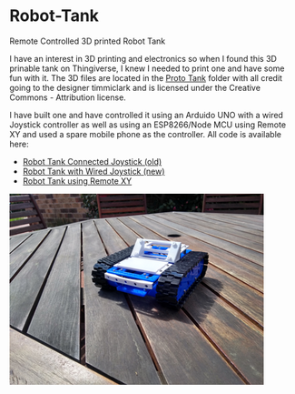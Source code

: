 # Robot-Tank

Remote Controlled 3D printed Robot Tank

I have an interest in 3D printing and electronics so when I found this 3D prinable tank on Thingiverse, I knew I needed to print one and have some fun with it.
The 3D files are located in the [Proto Tank](/ProtoTank) folder with all credit going to the designer timmiclark and is licensed under the Creative Commons - Attribution license.

I have built one and have controlled it using an Arduido UNO with a wired Joystick controller as well as using an ESP8266/Node MCU using Remote XY and used a spare mobile phone as the controller. 
All code is available here:
- [Robot Tank Connected Joystick (old)](/RobotTankConnectedJoystick)
- [Robot Tank with Wired Joystick (new)](/RobotWithWiredJoystick/WiredJoystickBetterLogic)
- [Robot Tank using Remote XY](/RobotTankWiFifromPhone/RobotTankWiFifromPhone)

![The Tank](/Images/Tank1.png)
